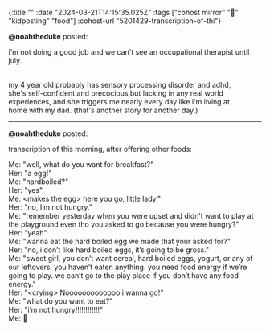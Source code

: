 {:title ""
 :date "2024-03-21T14:15:35.025Z"
 :tags ["cohost mirror" "🤡" "kidposting" "food"]
 :cohost-url "5201429-transcription-of-thi"}


**@noahtheduke** posted:
<div style="white-space: pre-line;">i'm not doing a good job and we can't see an occupational therapist until july.

my 4 year old probably has sensory processing disorder and adhd, she's self-confident and precocious but lacking in any real world experiences, and she triggers me nearly every day like i'm living at home with my dad. (that's another story for another day.)</div>
<hr>


**@noahtheduke** posted:

transcription of this morning, after offering other foods:

Me: "well, what do you want for breakfast?"  
Her: "a egg!"  
Me: "hardboiled?"  
Her: "yes".  
Me: \<makes the egg> here you go, little lady."  
Her: "no, I’m not hungry."  
Me: "remember yesterday when you were upset and didn’t want to play at the playground even tho you asked to go because you were hungry?"  
Her: "yeah"  
Me: "wanna eat the hard boiled egg we made that your asked for?"  
Her: "no, i don’t like hard boiled eggs, it’s going to be gross."  
Me: "sweet girl, you don’t want cereal, hard boiled eggs, yogurt, or any of our leftovers. you haven’t eaten anything. you need food energy if we’re going to play. we can’t go to the play place if you don’t have any food energy."  
Her: "\<crying> Nooooooooooooo i wanna go!"  
Me: "what do you want to eat?"  
Her: "i’m not hungry!!!!!!!!!!!!"  
Me: 🤡
